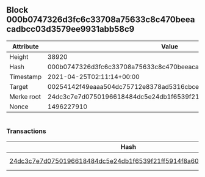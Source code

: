 ## Block 000b0747326d3fc6c33708a75633c8c470beeacadbcc03d3579ee9931abb58c9

Attribute | Value
--- | ---
Height | 38920
Hash | 000b0747326d3fc6c33708a75633c8c470beeacadbcc03d3579ee9931abb58c9
Timestamp | 2021-04-25T02:11:14+00:00
Target | 00254142f49eaaa504dc75712e8378ad5316cbcead634704b3734b6271167cc4
Merke root | 24dc3c7e7d0750196618484dc5e24db1f6539f21ff5914f8a60bc625fd137628
Nonce | 1496227910

```

```

### Transactions

Hash | Amount
--- | ---
[24dc3c7e7d0750196618484dc5e24db1f6539f21ff5914f8a60bc625fd137628](24dc3c7e7d0750196618484dc5e24db1f6539f21ff5914f8a60bc625fd137628.md) | 10.00000000 SKEPTI 
